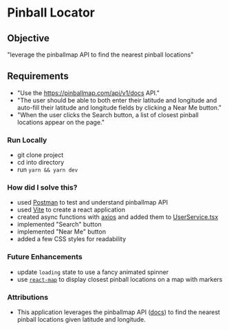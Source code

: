 # Pinball Locator

## Objective

"leverage the pinballmap API to find the nearest pinball locations"

## Requirements

- "Use the https://pinballmap.com/api/v1/docs API."
- "The user should be able to both enter their latitude and longitude and auto-fill their latitude and longitude fields by clicking a Near Me button."
- "When the user clicks the Search button, a list of closest pinball locations appear on the page."

### Run Locally

- git clone project
- cd into directory
- run `yarn && yarn dev`

### How did I solve this?

- used [Postman](https://www.postman.com/product/what-is-postman/) to test and understand pinballmap API
- used [Vite](https://vitejs.dev/guide/why.html) to create a react application
- created async functions with [axios](https://axios-http.com/docs/intro) and added them to [UserService.tsx](./src/services/UserService.tsx)
- implemented "Search" button
- implemented "Near Me" button
- added a few CSS styles for readability

### Future Enhancements

- update `loading` state to use a fancy animated spinner
- use [`react-map`](https://developers.google.com/maps/documentation/javascript/react-map) to display closest pinball locations on a map with markers

### Attributions

- This application leverages the pinballmap API ([docs](https://pinballmap.com/api/v1/docs/1.0.html)) to find the nearest pinball locations given latitude and longitude.
